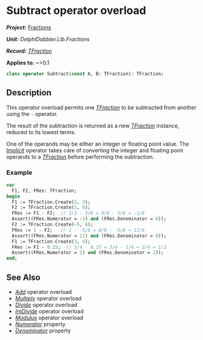 # Subtract operator overload

***Project:*** [Fractions](../API.md)

***Unit:*** _DelphiDabbler.Lib.Fractions_

***Record:*** [_TFraction_](./TFraction.md)

**Applies to:** ~>0.1

```pascal
class operator Subtract(const A, B: TFraction): TFraction;
```

## Description

This operator overload permits one [_TFraction_](./TFraction.md) to be subtracted from another using the `-` operator.

The result of the subtraction is returned as a new [_TFraction_](./TFraction.md) instance, reduced to its lowest terms.

One of the operands may be either an integer or floating point value. The [_Implicit_](./TFraction-Implicit.md) operator takes care of converting the integer and floating point operands to a [_TFraction_](./TFraction.md) before performing the subtraction.

### Example

```pascal
var
  F1, F2, FRes: TFraction;
begin
  F1 := TFraction.Create(2, 3);
  F2 := TFraction.Create(5, 6);
  FRes := F1 - F2;  // 2/3 - 5/6 = 4/6 - 5/6 = -1/6
  Assert((FRes.Numerator = -1) and (FRes.Denominator = 6));
  F2 := TFraction.Create(-5, 6);
  FRes := 1 - F2;   // 1 - -5/6 = 6/6 - -5/6 = 11/6
  Assert((FRes.Numerator = 11) and (FRes.Denominator = 6));
  F1 := TFraction.Create(3, 4);
  FRes := F1 - 0.25;  // 3/4 - 0.25 = 3/4 - 1/4 = 2/4 = 1/2
  Assert((FRes.Numerator = 1) and (FRes.Denominator = 2));
end;
```

## See Also

* [_Add_](./TFraction-Add.md) operator overload
* [_Multiply_](./TFraction-Multiply.md) operator overload
* [_Divide_](./TFraction-Divide.md) operator overload
* [_IntDivide_](./TFraction-IntDivide.md) operator overload
* [_Modulus_](./TFraction-Modulus.md) operator overload
* [_Numerator_](./TFraction-Numerator.md) property
* [_Denominator_](./TFraction-Denominator.md) property
